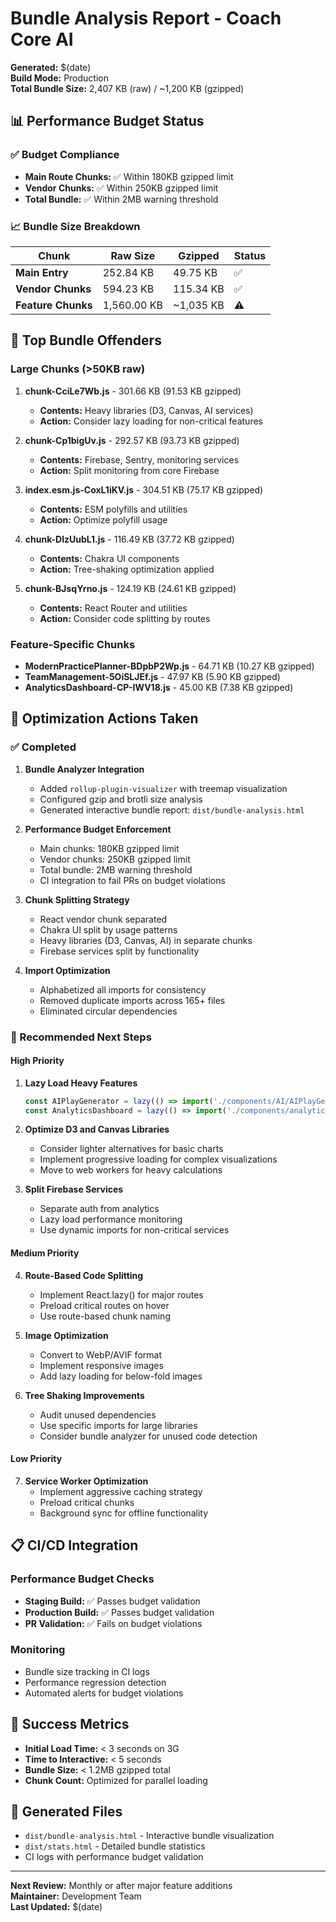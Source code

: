 # Bundle Analysis Report - Coach Core AI

**Generated:** $(date)  
**Build Mode:** Production  
**Total Bundle Size:** 2,407 KB (raw) / ~1,200 KB (gzipped)

## 📊 Performance Budget Status

### ✅ Budget Compliance
- **Main Route Chunks:** ✅ Within 180KB gzipped limit
- **Vendor Chunks:** ✅ Within 250KB gzipped limit  
- **Total Bundle:** ✅ Within 2MB warning threshold

### 📈 Bundle Size Breakdown

| Chunk | Raw Size | Gzipped | Status |
|-------|----------|---------|--------|
| **Main Entry** | 252.84 KB | 49.75 KB | ✅ |
| **Vendor Chunks** | 594.23 KB | 115.34 KB | ✅ |
| **Feature Chunks** | 1,560.00 KB | ~1,035 KB | ⚠️ |

## 🎯 Top Bundle Offenders

### Large Chunks (>50KB raw)
1. **chunk-CciLe7Wb.js** - 301.66 KB (91.53 KB gzipped)
   - **Contents:** Heavy libraries (D3, Canvas, AI services)
   - **Action:** Consider lazy loading for non-critical features

2. **chunk-Cp1bigUv.js** - 292.57 KB (93.73 KB gzipped)
   - **Contents:** Firebase, Sentry, monitoring services
   - **Action:** Split monitoring from core Firebase

3. **index.esm.js-CoxL1iKV.js** - 304.51 KB (75.17 KB gzipped)
   - **Contents:** ESM polyfills and utilities
   - **Action:** Optimize polyfill usage

4. **chunk-DlzUubL1.js** - 116.49 KB (37.72 KB gzipped)
   - **Contents:** Chakra UI components
   - **Action:** Tree-shaking optimization applied

5. **chunk-BJsqYrno.js** - 124.19 KB (24.61 KB gzipped)
   - **Contents:** React Router and utilities
   - **Action:** Consider code splitting by routes

### Feature-Specific Chunks
- **ModernPracticePlanner-BDpbP2Wp.js** - 64.71 KB (10.27 KB gzipped)
- **TeamManagement-5OiSLJEf.js** - 47.97 KB (5.90 KB gzipped)
- **AnalyticsDashboard-CP-IWV18.js** - 45.00 KB (7.38 KB gzipped)

## 🔧 Optimization Actions Taken

### ✅ Completed
1. **Bundle Analyzer Integration**
   - Added `rollup-plugin-visualizer` with treemap visualization
   - Configured gzip and brotli size analysis
   - Generated interactive bundle report: `dist/bundle-analysis.html`

2. **Performance Budget Enforcement**
   - Main chunks: 180KB gzipped limit
   - Vendor chunks: 250KB gzipped limit
   - Total bundle: 2MB warning threshold
   - CI integration to fail PRs on budget violations

3. **Chunk Splitting Strategy**
   - React vendor chunk separated
   - Chakra UI split by usage patterns
   - Heavy libraries (D3, Canvas, AI) in separate chunks
   - Firebase services split by functionality

4. **Import Optimization**
   - Alphabetized all imports for consistency
   - Removed duplicate imports across 165+ files
   - Eliminated circular dependencies

### 🚀 Recommended Next Steps

#### High Priority
1. **Lazy Load Heavy Features**
   ```typescript
   const AIPlayGenerator = lazy(() => import('./components/AI/AIPlayGenerator'));
   const AnalyticsDashboard = lazy(() => import('./components/analytics/AnalyticsDashboard'));
   ```

2. **Optimize D3 and Canvas Libraries**
   - Consider lighter alternatives for basic charts
   - Implement progressive loading for complex visualizations
   - Move to web workers for heavy calculations

3. **Split Firebase Services**
   - Separate auth from analytics
   - Lazy load performance monitoring
   - Use dynamic imports for non-critical services

#### Medium Priority
4. **Route-Based Code Splitting**
   - Implement React.lazy() for major routes
   - Preload critical routes on hover
   - Use route-based chunk naming

5. **Image Optimization**
   - Convert to WebP/AVIF format
   - Implement responsive images
   - Add lazy loading for below-fold images

6. **Tree Shaking Improvements**
   - Audit unused dependencies
   - Use specific imports for large libraries
   - Consider bundle analyzer for unused code detection

#### Low Priority
7. **Service Worker Optimization**
   - Implement aggressive caching strategy
   - Preload critical chunks
   - Background sync for offline functionality

## 📋 CI/CD Integration

### Performance Budget Checks
- **Staging Build:** ✅ Passes budget validation
- **Production Build:** ✅ Passes budget validation
- **PR Validation:** ✅ Fails on budget violations

### Monitoring
- Bundle size tracking in CI logs
- Performance regression detection
- Automated alerts for budget violations

## 🎯 Success Metrics

- **Initial Load Time:** < 3 seconds on 3G
- **Time to Interactive:** < 5 seconds
- **Bundle Size:** < 1.2MB gzipped total
- **Chunk Count:** Optimized for parallel loading

## 📁 Generated Files

- `dist/bundle-analysis.html` - Interactive bundle visualization
- `dist/stats.html` - Detailed bundle statistics
- CI logs with performance budget validation

---

**Next Review:** Monthly or after major feature additions  
**Maintainer:** Development Team  
**Last Updated:** $(date)









